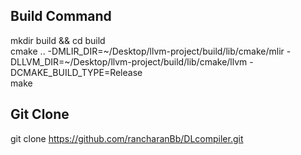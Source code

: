 ## Build Command
mkdir build && cd build<br />
cmake ..   -DMLIR_DIR=~/Desktop/llvm-project/build/lib/cmake/mlir   -DLLVM_DIR=~/Desktop/llvm-project/build/lib/cmake/llvm   -DCMAKE_BUILD_TYPE=Release<br />
make

## Git Clone
git clone https://github.com/rancharanBb/DLcompiler.git
